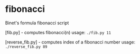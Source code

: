 fibonacci
=========

Binet's formula fibonacci script

[fib.py] - computes fibonacci(n) usage: `./fib.py 11`

[reverse_fib.py] - computes index of a fibonacci number usage: `./reverse_fib.py 89`
